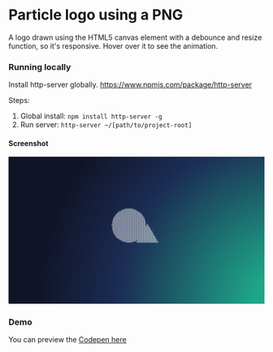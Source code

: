 # Particle logo using a PNG

A logo drawn using the HTML5 canvas element with a debounce and resize function, so it's responsive.
Hover over it to see the animation.

### Running locally
Install http-server globally. https://www.npmjs.com/package/http-server

Steps:

1. Global install: `npm install http-server -g`
2. Run server: `http-server ~/[path/to/project-root]`

#### Screenshot
![Screenshoot: The result](https://raw.githubusercontent.com/HelloAndersJ/particle-logo/master/result.gif)


### Demo

You can preview the [Codepen here](https://codepen.io/AndersJTangent/pen/ZMKyEv)
